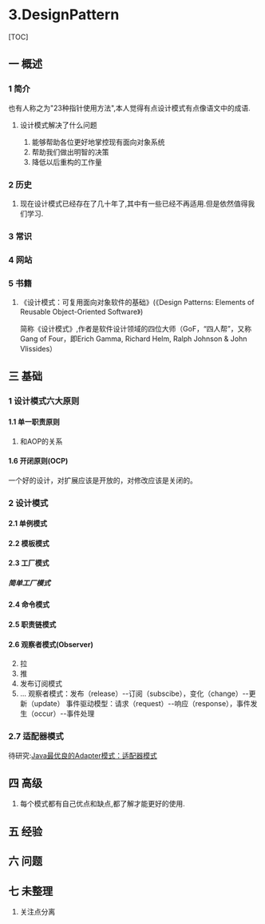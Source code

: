 # 3.DesignPattern
[TOC]
## 一 概述
### 1 简介
也有人称之为"23种指针使用方法",本人觉得有点设计模式有点像语文中的成语.
1. 设计模式解决了什么问题

    1. 能够帮助各位更好地掌控现有面向对象系统
    2. 帮助我们做出明智的决策
    3. 降低以后重构的工作量
### 2 历史
1. 现在设计模式已经存在了几十年了,其中有一些已经不再适用.但是依然值得我们学习.
### 3 常识
### 4 网站
### 5 书籍
1. 《设计模式：可复用面向对象软件的基础》(《Design Patterns: Elements of Reusable Object-Oriented Software》)
    
    简称《设计模式》,作者是软件设计领域的四位大师（GoF，“四人帮”，又称Gang of Four，即Erich Gamma, Richard Helm, Ralph Johnson & John Vlissides）

## 三 基础
### 1 设计模式六大原则
#### 1.1 单一职责原则
1. 和AOP的关系
#### 1.6 开闭原则(OCP)
一个好的设计，对扩展应该是开放的，对修改应该是关闭的。

### 2 设计模式
#### 2.1 单例模式
#### 2.2 模板模式
#### 2.3 工厂模式
##### 简单工厂模式
#### 2.4 命令模式
#### 2.5 职责链模式
#### 2.6 观察者模式(Observer)
2. 拉
1. 推
3. 发布订阅模式
4. ...
观察者模式：发布（release）--订阅（subscibe），变化（change）--更新（update）
事件驱动模型：请求（request）--响应（response），事件发生（occur）--事件处理

### 2.7 适配器模式
待研究:[Java最优良的Adapter模式：适配器模式](http://developer.51cto.com/art/201208/351507.htm)

## 四 高级
1. 每个模式都有自己优点和缺点,都了解才能更好的使用.

## 五 经验
## 六 问题

## 七 未整理
1. 关注点分离
